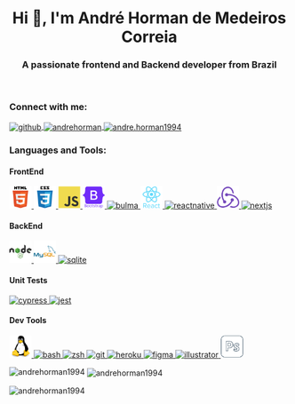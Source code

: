 <header>
  <h1 align="center">
    Hi 👋, I'm André Horman de Medeiros Correia
  </h1>
  <h3 align="center">
    A passionate frontend and Backend developer from Brazil
  </h3>
</header>

<section>
  <h3 align="left">
    Connect with me:
  </h3>
  <p align="left">
    <a
      href="https://github.com/ANDREHORMAN1994"
      target="_blank"
    >
      <img
        align="center"
        src="https://image.flaticon.com/icons/png/512/25/25231.png"
        alt="github"
        height="40"
        width="40"
      />
    </a>
    <a
      href="https://www.linkedin.com/in/andrehorman/" target="_blank"
    >
      <img
        align="center"
        src="https://cdn.jsdelivr.net/npm/simple-icons@3.0.1/icons/linkedin.svg"
        alt="andrehorman"
        height="30"
        width="40"
      />
    </a>
    <a
      href="https://www.instagram.com/andre.horman1994/?hl=pt-br"
      target="_blank"
    >
      <img
        align="center"
        src="https://cdn.jsdelivr.net/npm/simple-icons@3.0.1/icons/instagram.svg"
        alt="andre.horman1994"
        height="30"
        width="40"
      />
    </a>
  </p>
</section>

<section>
  <h3 align="left">
    Languages and Tools:
  </h3>

  <div>
    <h4>
      FrontEnd
    </h4>
    <p align="left">
      <a href="https://www.w3.org/html/" target="_blank">
        <img src="https://raw.githubusercontent.com/devicons/devicon/master/icons/html5/html5-original-wordmark.svg" alt="html5" width="40" height="40"/>
      </a>
      <a href="https://www.w3schools.com/css/" target="_blank">
        <img src="https://raw.githubusercontent.com/devicons/devicon/master/icons/css3/css3-original-wordmark.svg" alt="css3" width="40" height="40"/>
      </a>
      <a href="https://developer.mozilla.org/en-US/docs/Web/JavaScript" target="_blank">
        <img src="https://raw.githubusercontent.com/devicons/devicon/master/icons/javascript/javascript-original.svg" alt="javascript" width="40" height="40"/>
      </a>
      <a href="https://getbootstrap.com" target="_blank">
        <img src="https://raw.githubusercontent.com/devicons/devicon/master/icons/bootstrap/bootstrap-plain-wordmark.svg" alt="bootstrap" width="40" height="40"/>
      </a>
      <a href="https://bulma.io/" target="_blank">
        <img src="https://raw.githubusercontent.com/gilbarbara/logos/804dc257b59e144eaca5bc6ffd16949752c6f789/logos/bulma.svg" alt="bulma" width="40" height="40"/>
      </a>
      <a href="https://reactjs.org/" target="_blank">
        <img src="https://raw.githubusercontent.com/devicons/devicon/master/icons/react/react-original-wordmark.svg" alt="react" width="40" height="40"/>
      </a>
      <a href="https://reactnative.dev/" target="_blank">
        <img src="https://reactnative.dev/img/header_logo.svg" alt="reactnative" width="40" height="40"/>
      </a>
      <a href="https://redux.js.org" target="_blank">
        <img src="https://raw.githubusercontent.com/devicons/devicon/master/icons/redux/redux-original.svg" alt="redux" width="40" height="40"/>
      </a>
      <a href="https://nextjs.org/" target="_blank">
        <img src="https://cdn.worldvectorlogo.com/logos/nextjs-3.svg" alt="nextjs" width="40" height="40"/>
      </a>
    </p>
  </div>

  <div>
    <h4>
      BackEnd
    </h4>
    <p align="left">
      <a href="https://nodejs.org" target="_blank">
        <img src="https://raw.githubusercontent.com/devicons/devicon/master/icons/nodejs/nodejs-original-wordmark.svg" alt="nodejs" width="40" height="40"/>
      </a>
      <a href="https://www.mysql.com/" target="_blank">
        <img src="https://raw.githubusercontent.com/devicons/devicon/master/icons/mysql/mysql-original-wordmark.svg" alt="mysql" width="40" height="40"/>
      </a>
      <a href="https://www.sqlite.org/" target="_blank">
        <img src="https://www.vectorlogo.zone/logos/sqlite/sqlite-icon.svg" alt="sqlite" width="40" height="40"/>
      </a>
    </p>
  </div>

  <div>
    <h4>
      Unit Tests
    </h4>
    <p align="left">
      <a href="https://www.cypress.io" target="_blank">
        <img src="https://raw.githubusercontent.com/simple-icons/simple-icons/6e46ec1fc23b60c8fd0d2f2ff46db82e16dbd75f/icons/cypress.svg" alt="cypress" width="40" height="40"/>
      </a>
      <a href="https://jestjs.io" target="_blank">
        <img src="https://www.vectorlogo.zone/logos/jestjsio/jestjsio-icon.svg" alt="jest" width="40" height="40"/>
      </a>
    </p>
  </div>
  
  <div>
    <h4>
      Dev Tools
    </h4>
    <p align="left">
      <a href="https://www.linux.org/" target="_blank">
        <img src="https://raw.githubusercontent.com/devicons/devicon/master/icons/linux/linux-original.svg" alt="linux" width="40" height="40"/>
      </a>
      <a href="https://www.gnu.org/software/bash/" target="_blank">
        <img src="https://www.vectorlogo.zone/logos/gnu_bash/gnu_bash-icon.svg" alt="bash" width="40" height="40"/>
      </a>
      <a href="https://www.gnu.org/software/zsh/" target="_blank">
        <img src="https://gitlab.yapbreak.fr/uploads/-/system/project/avatar/13/zsh.sh-600x600.png" alt="zsh" width="50" height="50"/>
      </a>
      <a href="https://git-scm.com/" target="_blank">
        <img src="https://www.vectorlogo.zone/logos/git-scm/git-scm-icon.svg" alt="git" width="40" height="40"/>
      </a>
      <a href="https://heroku.com" target="_blank">
        <img src="https://www.vectorlogo.zone/logos/heroku/heroku-icon.svg" alt="heroku" width="40" height="40"/>
      </a>
      <a href="https://www.figma.com/" target="_blank">
        <img src="https://www.vectorlogo.zone/logos/figma/figma-icon.svg" alt="figma" width="40" height="40"/>
      </a>
      <a href="https://www.adobe.com/in/products/illustrator.html" target="_blank">
        <img src="https://www.vectorlogo.zone/logos/adobe_illustrator/adobe_illustrator-icon.svg" alt="illustrator" width="40" height="40"/>
      </a>
      <a href="https://www.photoshop.com/en" target="_blank">
        <img src="https://raw.githubusercontent.com/devicons/devicon/master/icons/photoshop/photoshop-line.svg" alt="photoshop" width="40" height="40"/>
      </a>
    </p>
  </div>
</section>

<p><img align="left" src="https://github-readme-stats.vercel.app/api/top-langs?username=andrehorman1994&show_icons=true&locale=en&layout=compact" alt="andrehorman1994" /></p>

<p>&nbsp;<img align="center" src="https://github-readme-stats.vercel.app/api?username=andrehorman1994&show_icons=true&locale=en" alt="andrehorman1994" /></p>

<p><img align="center" src="https://github-readme-streak-stats.herokuapp.com/?user=andrehorman1994&" alt="andrehorman1994" /></p>

<!--
**ANDREHORMAN1994/ANDREHORMAN1994** is a ✨ _special_ ✨ repository because its `README.md` (this file) appears on your GitHub profile.

Here are some ideas to get you started:

- 🔭 I’m currently working on ...
- 🌱 I’m currently learning ...
- 👯 I’m looking to collaborate on ...
- 🤔 I’m looking for help with ...
- 💬 Ask me about ...
- 📫 How to reach me: ...
- 😄 Pronouns: ...
- ⚡ Fun fact: ...
-->
